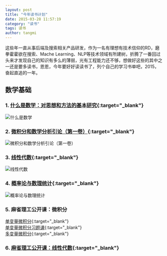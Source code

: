 ```yaml
---
layout: post
title: "今年读书计划"
date: 2015-03-28 11:57:19
category: "读书"
tags: 读书
author: tangmi
---
```

这些年一直从事后端及搜索相关产品研发，作为一名有理想有技术信仰的RD，磨拳霍霍欲在搜索、Mache Learning、NLP等技术领域有所建树，折腾了一番回过头来才发现自己的知识有多么的薄弱，光有工程能力还不够，想做好这些的其中之一还是要多读书，恩恩，今年要好好读读书了，列个自己的学习书单吧，2015，奋起直追的一年。
<!--break-->

## 数学基础

### 1. [什么是数学：对思想和方法的基本研究](http://book.douban.com/subject/10455982/){:target="_blank"}
![什么是数学](http://img5.douban.com/lpic/s24977617.jpg "什么是数学")

### 2. [微积分和数学分析引论（第一卷）](http://book.douban.com/subject/1281343/){:target="_blank"}
![微积分和数学分析引论（第一卷）](http://img3.douban.com/lpic/s26640003.jpg "微积分和数学分析引论（第一卷")

### 3. [线性代数](http://book.douban.com/subject/2016789/){:target="_blank"}
![线性代数](http://img3.douban.com/lpic/s2591750.jpg "线性代数")

### 4. [概率论与数理统计](http://book.douban.com/subject/2201479/){:target="_blank"}
![概率论与数理统计](http://img3.douban.com/lpic/s8899433.jpg "概率论与数理统计")

### 5. 麻省理工公开课：微积分
[单变量微积分](http://study.163.com/plan/planIntroduction.htm?id=1200133){:target="_blank"}  
[单变量微积分习题课](http://study.163.com/plan/planIntroduction.htm?id=1200153){:target="_blank"}  
[多变量微积分](http://study.163.com/plan/planIntroduction.htm?id=1200069){:target="_blank"}  

### 6. [麻省理工公开课：线性代数](http://study.163.com/plan/planIntroduction.htm?id=1200553){:target="_blank"}
